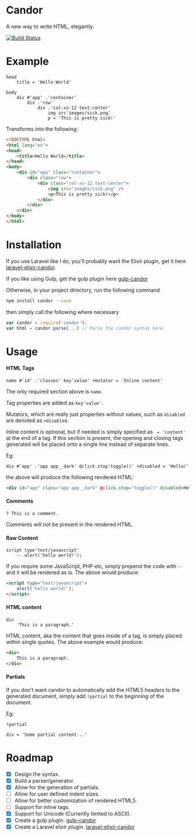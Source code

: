 # Candor
A new way to write HTML, elegantly.

[![Build Status](https://travis-ci.org/r3oath/candor.svg?branch=master)](https://travis-ci.org/r3oath/candor)

# Example
```
head
    title = 'Hello World'

body
    div #'app' .'container'
        div .'row'
            div .'col-xs-12 text-center'
                img src'images/sick.png'
                p = 'This is pretty sick!'
```

Transforms into the following:

```html
<!DOCTYPE html>
<html lang="en">
<head>
    <title>Hello World</title>
</head>
<body>
    <div id="app" class="container">
        <div class="row">
            <div class="col-xs-12 text-center">
                <img src="images/sick.png" />
                <p>This is pretty sick!</p>
            </div>
        </div>
    </div>
</body>
</html>
```

# Installation

If you use Laravel like I do, you'll probably want the Elixir plugin, get it here [laravel-elixir-candor](https://www.npmjs.com/package/laravel-elixir-candor).

If you like using Gulp, get the gulp plugin here [gulp-candor](https://www.npmjs.com/package/gulp-candor)

Otherwise, in your project directory, run the following command

```bash
npm install candor --save
```

then simply call the following where necessary 

```javascript
var candor = require('candor');
var html = candor.parse(...) // Parse the candor syntax here.
```

# Usage

#### HTML Tags
```
name #'id' .'classes' key'value' +mutator = 'Inline content'
```

The only required section above is `name`. 

Tag properties are added as `key'value'`. 

Mutators, which are really just properties without values, such as `disabled` are denoted as `+disabled`. 

Inline content is optional, but if needed is simply specified as ` = 'content'` at the end of a tag. If this section is present, the opening and closing tags generated will be placed onto a single line instead of separate lines. 

Eg:

```
div #'app' .'app app__dark' @click.stop'toggle()' +disabled = 'Hello!'
```

the above will produce the following rendered HTML:

```html
<div id="app" class="app app__dark" @click.stop="toggle()" disabled>Hello!</div>
```

#### Comments
```
? This is a comment.
```

Comments will not be present in the rendered HTML.

#### Raw Content
```
script type'text/javascript'
    -- alert('hello world!');
```

If you require some JavaScript, PHP etc, simply prepend the code with `--` and it will be rendered as is. The above would produce:

```html
<script type="text/javascript">
    alert('hello world!');
</script>
```

#### HTML content
```
div
    'This is a paragraph.'
```

HTML content, aka the content that goes inside of a tag, is simply placed within single quotes. The above example would produce:

```html
<div>
    This is a paragraph.
</div>
```

#### Partials
If you don't want candor to automatically add the HTML5 headers to the generated document, simply add `!partial` to the beginning of the document.

Eg:

```
!partial

div = 'Some partial content...'
```

# Roadmap
- [x] Design the syntax.
- [x] Build a parser/generator.
- [x] Allow for the generation of partials.
- [ ] Allow for user defined indent sizes.
- [ ] Allow for better customization of rendered HTML5.
- [ ] Support for inline tags.
- [x] Support for Unicode (Currently limited to ASCII).
- [x] Create a gulp plugin. [gulp-candor](https://www.npmjs.com/package/gulp-candor)
- [x] Create a Laravel elixir plugin. [laravel-elixir-candor](https://www.npmjs.com/package/laravel-elixir-candor)